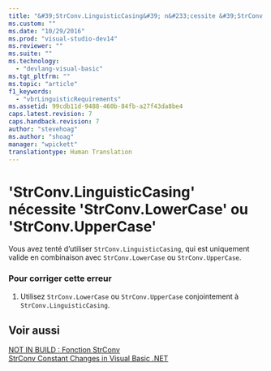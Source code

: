 ```yaml
---
title: "&#39;StrConv.LinguisticCasing&#39; n&#233;cessite &#39;StrConv.LowerCase&#39; ou &#39;StrConv.UpperCase&#39; | Microsoft Docs"
ms.custom: ""
ms.date: "10/29/2016"
ms.prod: "visual-studio-dev14"
ms.reviewer: ""
ms.suite: ""
ms.technology: 
  - "devlang-visual-basic"
ms.tgt_pltfrm: ""
ms.topic: "article"
f1_keywords: 
  - "vbrLinguisticRequirements"
ms.assetid: 99cdb11d-9488-460b-84fb-a27f43da8be4
caps.latest.revision: 7
caps.handback.revision: 7
author: "stevehoag"
ms.author: "shoag"
manager: "wpickett"
translationtype: Human Translation
---
```

# &#39;StrConv.LinguisticCasing&#39; n&#233;cessite &#39;StrConv.LowerCase&#39; ou &#39;StrConv.UpperCase&#39;
Vous avez tenté d’utiliser `StrConv.LinguisticCasing`, qui est uniquement valide en combinaison avec `StrConv.LowerCase` ou `StrConv.UpperCase`.  
  
### Pour corriger cette erreur  
  
1.  Utilisez `StrConv.LowerCase` ou `StrConv.UpperCase` conjointement à `StrConv.LinguisticCasing`.  
  
## Voir aussi  
 [NOT IN BUILD : Fonction StrConv](http://msdn.microsoft.com/fr-fr/31ceb44b-005b-455f-b344-9dd06efbf660)   
 [StrConv Constant Changes in Visual Basic .NET](http://msdn.microsoft.com/fr-fr/7a8c2781-2716-40dd-90c1-96c1548516e2)